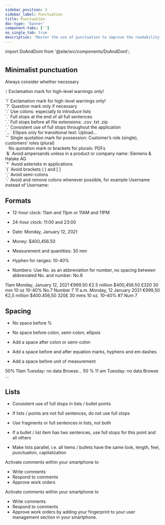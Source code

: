 ```yaml
---
sidebar_position: 3
sidebar_label: Punctuation
title: Punctuation
doc-type: 'banner'
component-tabs: ['']
no_single_tab: true
description: 'Master the use of punctuation to improve the readability and comprehension of your text. This section covers the rules and best practices for using punctuation marks to ensure your writing is clear and precise.'
---
```


import DoAndDont from '@site/src/components/DoAndDont';

#

## Minimalist punctuation

Always consider whether necessary

`!` Exclamation mark for high-level warnings only!

<div class="mb-2">
`!` Exclamation mark for high-level warnings only!
</div>

<div class="mb-2">
`?` Question mark only if necessary
</div>

<div class="mb-2">
`:` Use colons: especially to introduce lists
</div>

<div class="mb-2">
`.` Full stops at the end of all full sentences
</div>

<div class="mb-2">
`.` Full stops before all file extensions: .csv .txt .zip
</div>

<div class="mb-2">
`.` Consistent use of full stops throughout the application
</div>

<div class="mb-2">
`…` Ellipsis only for transitional text: Upload… 
</div>

<div class="mb-2">
`'` Single quotation mark for possession: Customer’s role (single), customers’ roles (plural)
</div>
<div class="mb-2">
<code style={{ whiteSpace: 'pre' }}> </code> No quotation mark or brackets for plurals: PDFs
</div>

<div class="mb-2">
`&` Avoid ampersands unless in a product or company name: Siemens & Halske AG
</div>

<div class="mb-2">
`*` Avoid asterisks in applications
</div>

<div class="mb-2">
`(` Avoid brackets ( ) and [ ]
</div>

<div class="mb-2">
`;` Avoid semi-colons
</div>

<div class="mb-2">
`:` Avoid and remove colons whenever possible, for example Username instead of Username:
</div>

## Formats

- 12-hour clock: 11am and 11pm or 11AM and 11PM

- 24-hour clock: 11:00 and 23:00

- Date: Monday, January 12, 2021

- Money: $400,456.50

- Measurement and quantities: 30 mm

- Hyphen for ranges: 10-40%

- Numbers: Use No. as an abbreviation for number, no spacing between abbreviated No. and number: No.8

<DoAndDont>
  <DoAndDont.Do>
    <DoAndDont.Item>11am</DoAndDont.Item>
    <DoAndDont.Item>Monday, January 12, 2021</DoAndDont.Item>
    <DoAndDont.Item>€999.50</DoAndDont.Item>
    <DoAndDont.Item>€2.5 million</DoAndDont.Item>
    <DoAndDont.Item>$400,456.50</DoAndDont.Item>
    <DoAndDont.Item>£320</DoAndDont.Item>
    <DoAndDont.Item>30 mm</DoAndDont.Item>
    <DoAndDont.Item>10 oz</DoAndDont.Item>
    <DoAndDont.Item>10-40%</DoAndDont.Item>
    <DoAndDont.Item>No.7</DoAndDont.Item>
    <DoAndDont.Item>Number 7</DoAndDont.Item>
  </DoAndDont.Do>
  <DoAndDont.Dont>
    <DoAndDont.Item>11 a.m.</DoAndDont.Item>
    <DoAndDont.Item>Monday, 12 January 2021</DoAndDont.Item>
    <DoAndDont.Item>€999,50</DoAndDont.Item>
    <DoAndDont.Item>€2,5 million</DoAndDont.Item>
    <DoAndDont.Item>$400.456,50</DoAndDont.Item>
    <DoAndDont.Item>320£</DoAndDont.Item>
    <DoAndDont.Item>30 mms</DoAndDont.Item>
    <DoAndDont.Item>10 oz.</DoAndDont.Item>
    <DoAndDont.Item>10–40%</DoAndDont.Item>
    <DoAndDont.Item>#7</DoAndDont.Item>
    <DoAndDont.Item>Num 7</DoAndDont.Item>
  </DoAndDont.Dont>
</DoAndDont>

## Spacing

- No space before %

- No space before colon, semi-colon, ellipsis

- Add a space after colon or semi-colon

- Add a space before and after equation marks, hyphens and em dashes

- Add a space before unit of measurement

<DoAndDont>
  <DoAndDont.Do>
    <DoAndDont.Item>50%</DoAndDont.Item>
    <DoAndDont.Item>11am</DoAndDont.Item>
    <DoAndDont.Item>Tuesday: no data</DoAndDont.Item>
    <DoAndDont.Item>Browse…</DoAndDont.Item>
  </DoAndDont.Do>
  <DoAndDont.Dont>
    <DoAndDont.Item>50 %</DoAndDont.Item>
    <DoAndDont.Item>11 am</DoAndDont.Item>
    <DoAndDont.Item>Tuesday: no data</DoAndDont.Item>
    <DoAndDont.Item>Browse …</DoAndDont.Item>
  </DoAndDont.Dont>
</DoAndDont>

## Lists

- Consistent use of full stops in lists / bullet points

- If lists / points are not full sentences, do not use full stops

- Use fragments or full sentences in lists, not both

- If a bullet / list item has two sentences, use full stops for this point and all others

- Make lists parallel, i.e. all items / bullets have the same look, length, feel, punctuation, capitalization

<DoAndDont>
  <DoAndDont.Do>
    <DoAndDont.Item>
      Activate comments within your smartphone to
      <ul>
        <li> Write comments</li>
        <li> Respond to comments</li>
        <li> Approve work orders</li>
      </ul>
    </DoAndDont.Item>
  </DoAndDont.Do>
  <DoAndDont.Dont>
    <DoAndDont.Item>
      Activate comments within your smartphone to
      <ul>
        <li>Write comments</li>
        <li>Respond to comments</li>
        <li>Approve work orders by adding your fingerprint to your user management section in your smartphone.</li>
      </ul>
    </DoAndDont.Item>
  </DoAndDont.Dont>
</DoAndDont>

